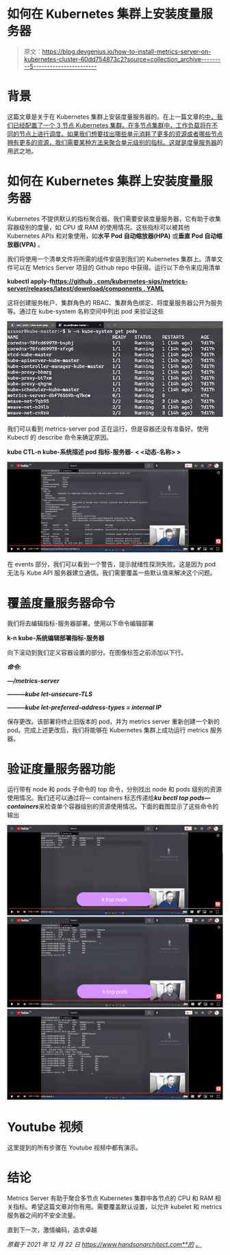 # 如何在 Kubernetes 集群上安装度量服务器

> 原文：<https://blog.devgenius.io/how-to-install-metrics-server-on-kubernetes-cluster-60dd754873c2?source=collection_archive---------5----------------------->

# 背景

这篇文章是关于在 Kubernetes 集群上安装度量服务器的。在上一篇文章的[中，我们已经配置了一个 3 节点 Kubernetes 集群。在多节点集群中，工作负载将在不同的节点上进行调度。如果我们想要找出哪些单元消耗了更多的资源或者哪些节点拥有更多的资源，我们需要某种方法来聚合单元级别的指标。这就是](https://www.handsonarchitect.com/2021/12/how-to-bootstrap-multi-node-kubernetes.html)[度量服务器](https://github.com/kubernetes-sigs/metrics-server)的用武之地。

# 如何在 Kubernetes 集群上安装度量服务器

Kubernetes 不提供默认的指标聚合器。我们需要安装度量服务器，它有助于收集容器级别的度量，如 CPU 或 RAM 的使用情况。这些指标可以被其他 Kubernetes APIs 和对象使用，如**水平 Pod 自动缩放器(HPA)** 或**垂直 Pod 自动缩放器(VPA)** 。

我们将使用一个清单文件将所需的组件安装到我们的 Kubernetes 集群上。清单文件可以在 Metrics Server 项目的 Github repo 中获得。运行以下命令来应用清单

**kubectl apply-f**[**https://github . com/kubernetes-sigs/metrics-server/releases/latest/download/components . YAML**](https://github.com/kubernetes-sigs/metrics-server/releases/latest/download/components.yaml)

这将创建服务帐户、集群角色的 RBAC、集群角色绑定、将度量服务器公开为服务等。通过在 kube-system 名称空间中列出 pod 来验证这些

![](img/1eecf217f4e4bff8ff51973d3ea4f010.png)

我们可以看到 metrics-server pod 正在运行，但是容器还没有准备好。使用 Kubectl 的 describe 命令来确定原因。

**kube CTL-n kube-系统描述 pod 指标-服务器- < <动态-名称> >**

![](img/e2a4cedf639a0bb6bc3a27302a73fe08.png)

在 events 部分，我们可以看到一个警告，提示就绪性探测失败。这是因为 pod 无法与 Kube API 服务器建立通信。我们需要覆盖一些默认值来解决这个问题。

# 覆盖度量服务器命令

我们将去编辑指标-服务器部署。使用以下命令编辑部署

**k-n kube-系统编辑部署指标-服务器**

向下滚动到我们定义容器设置的部分。在图像标签之前添加以下行。

***命令:***

***—/metrics-server***

***———kube let-unsecure-TLS***

***———kube let-preferred-address-types = internal IP***

保存更改。该部署将终止旧版本的 pod，并为 metrics server 重新创建一个新的 pod。完成上述更改后，我们将能够在 Kubernetes 集群上成功运行 metrics 服务器。

# 验证度量服务器功能

运行带有 node 和 pods 子命令的 top 命令，分别找出 node 和 pods 级别的资源使用情况。我们还可以通过将— containers 标志传递给***ku bectl top pods—containers***来检查单个容器级别的资源使用情况。下面的截图显示了这些命令的输出

![](img/a2d653a7be4d3f3b731c4cb45c35229e.png)![](img/a023136a16df83da249cc849dda63ea6.png)![](img/f7658f835902ad6b5549659d8cdb0845.png)

# Youtube 视频

这里提到的所有步骤在 Youtube 视频中都有演示。

# 结论

Metrics Server 有助于聚合多节点 Kubernetes 集群中各节点的 CPU 和 RAM 相关指标。希望这篇文章对你有用。需要覆盖默认设置，以允许 kubelet 和 metrics 服务器之间的不安全流量。

直到下一次，激情编码，追求卓越

*原载于 2021 年 12 月 22 日 https://www.handsonarchitect.com**的* [*。*](https://www.handsonarchitect.com/2021/12/how-to-install-metrics-server-on.html)